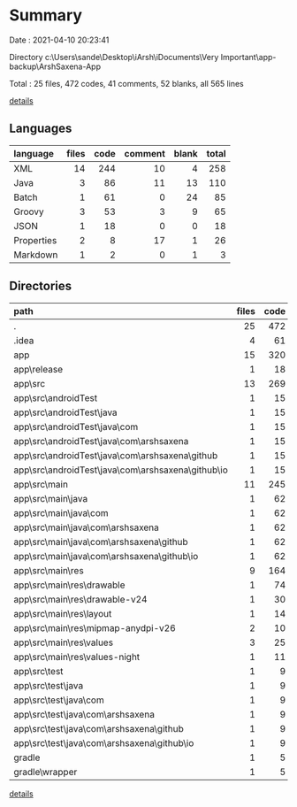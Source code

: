 # Summary

Date : 2021-04-10 20:23:41

Directory c:\Users\sande\Desktop\iArsh\iDocuments\Very Important\app-backup\ArshSaxena-App

Total : 25 files,  472 codes, 41 comments, 52 blanks, all 565 lines

[details](details.md)

## Languages
| language | files | code | comment | blank | total |
| :--- | ---: | ---: | ---: | ---: | ---: |
| XML | 14 | 244 | 10 | 4 | 258 |
| Java | 3 | 86 | 11 | 13 | 110 |
| Batch | 1 | 61 | 0 | 24 | 85 |
| Groovy | 3 | 53 | 3 | 9 | 65 |
| JSON | 1 | 18 | 0 | 0 | 18 |
| Properties | 2 | 8 | 17 | 1 | 26 |
| Markdown | 1 | 2 | 0 | 1 | 3 |

## Directories
| path | files | code | comment | blank | total |
| :--- | ---: | ---: | ---: | ---: | ---: |
| . | 25 | 472 | 41 | 52 | 565 |
| .idea | 4 | 61 | 0 | 0 | 61 |
| app | 15 | 320 | 21 | 23 | 364 |
| app\release | 1 | 18 | 0 | 0 | 18 |
| app\src | 13 | 269 | 21 | 17 | 307 |
| app\src\androidTest | 1 | 15 | 6 | 5 | 26 |
| app\src\androidTest\java | 1 | 15 | 6 | 5 | 26 |
| app\src\androidTest\java\com | 1 | 15 | 6 | 5 | 26 |
| app\src\androidTest\java\com\arshsaxena | 1 | 15 | 6 | 5 | 26 |
| app\src\androidTest\java\com\arshsaxena\github | 1 | 15 | 6 | 5 | 26 |
| app\src\androidTest\java\com\arshsaxena\github\io | 1 | 15 | 6 | 5 | 26 |
| app\src\main | 11 | 245 | 10 | 9 | 264 |
| app\src\main\java | 1 | 62 | 0 | 5 | 67 |
| app\src\main\java\com | 1 | 62 | 0 | 5 | 67 |
| app\src\main\java\com\arshsaxena | 1 | 62 | 0 | 5 | 67 |
| app\src\main\java\com\arshsaxena\github | 1 | 62 | 0 | 5 | 67 |
| app\src\main\java\com\arshsaxena\github\io | 1 | 62 | 0 | 5 | 67 |
| app\src\main\res | 9 | 164 | 10 | 3 | 177 |
| app\src\main\res\drawable | 1 | 74 | 0 | 1 | 75 |
| app\src\main\res\drawable-v24 | 1 | 30 | 0 | 0 | 30 |
| app\src\main\res\layout | 1 | 14 | 0 | 2 | 16 |
| app\src\main\res\mipmap-anydpi-v26 | 2 | 10 | 0 | 0 | 10 |
| app\src\main\res\values | 3 | 25 | 5 | 0 | 30 |
| app\src\main\res\values-night | 1 | 11 | 5 | 0 | 16 |
| app\src\test | 1 | 9 | 5 | 3 | 17 |
| app\src\test\java | 1 | 9 | 5 | 3 | 17 |
| app\src\test\java\com | 1 | 9 | 5 | 3 | 17 |
| app\src\test\java\com\arshsaxena | 1 | 9 | 5 | 3 | 17 |
| app\src\test\java\com\arshsaxena\github | 1 | 9 | 5 | 3 | 17 |
| app\src\test\java\com\arshsaxena\github\io | 1 | 9 | 5 | 3 | 17 |
| gradle | 1 | 5 | 1 | 1 | 7 |
| gradle\wrapper | 1 | 5 | 1 | 1 | 7 |

[details](details.md)